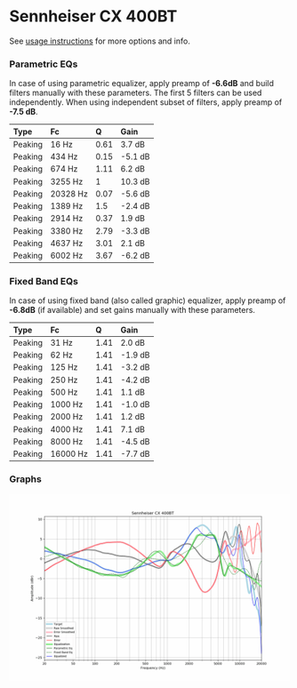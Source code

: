 # Sennheiser CX 400BT
See [usage instructions](https://github.com/jaakkopasanen/AutoEq#usage) for more options and info.

### Parametric EQs
In case of using parametric equalizer, apply preamp of **-6.6dB** and build filters manually
with these parameters. The first 5 filters can be used independently.
When using independent subset of filters, apply preamp of **-7.5 dB**.

| Type    | Fc       |    Q | Gain    |
|:--------|:---------|:-----|:--------|
| Peaking | 16 Hz    | 0.61 | 3.7 dB  |
| Peaking | 434 Hz   | 0.15 | -5.1 dB |
| Peaking | 674 Hz   | 1.11 | 6.2 dB  |
| Peaking | 3255 Hz  | 1    | 10.3 dB |
| Peaking | 20328 Hz | 0.07 | -5.6 dB |
| Peaking | 1389 Hz  | 1.5  | -2.4 dB |
| Peaking | 2914 Hz  | 0.37 | 1.9 dB  |
| Peaking | 3380 Hz  | 2.79 | -3.3 dB |
| Peaking | 4637 Hz  | 3.01 | 2.1 dB  |
| Peaking | 6002 Hz  | 3.67 | -6.2 dB |

### Fixed Band EQs
In case of using fixed band (also called graphic) equalizer, apply preamp of **-6.8dB**
(if available) and set gains manually with these parameters.

| Type    | Fc       |    Q | Gain    |
|:--------|:---------|:-----|:--------|
| Peaking | 31 Hz    | 1.41 | 2.0 dB  |
| Peaking | 62 Hz    | 1.41 | -1.9 dB |
| Peaking | 125 Hz   | 1.41 | -3.2 dB |
| Peaking | 250 Hz   | 1.41 | -4.2 dB |
| Peaking | 500 Hz   | 1.41 | 1.1 dB  |
| Peaking | 1000 Hz  | 1.41 | -1.0 dB |
| Peaking | 2000 Hz  | 1.41 | 1.2 dB  |
| Peaking | 4000 Hz  | 1.41 | 7.1 dB  |
| Peaking | 8000 Hz  | 1.41 | -4.5 dB |
| Peaking | 16000 Hz | 1.41 | -7.7 dB |

### Graphs
![](./Sennheiser%20CX%20400BT.png)